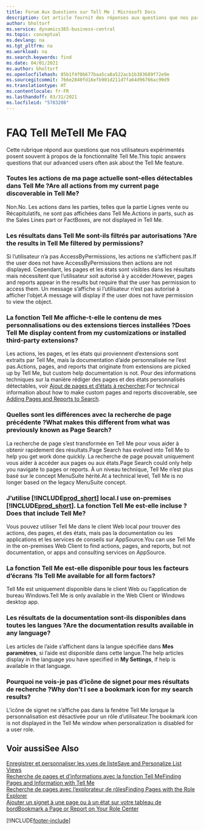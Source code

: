 ```yaml
---
title: Forum Aux Questions sur Tell Me | Microsoft Docs
description: Cet article fournit des réponses aux questions que nos partenaires et clients posent souvent sur Tell Me.
author: bholtorf
ms.service: dynamics365-business-central
ms.topic: conceptual
ms.devlang: na
ms.tgt_pltfrm: na
ms.workload: na
ms.search.keywords: find
ms.date: 04/01/2021
ms.author: bholtorf
ms.openlocfilehash: 85b1f4f0b677baa5ca8a522acb1b383689f72e9e
ms.sourcegitcommit: 766e2840fd16efb901d211d7fa64d96766ac99d9
ms.translationtype: HT
ms.contentlocale: fr-FR
ms.lasthandoff: 03/31/2021
ms.locfileid: "5783208"
---
```

# <a name="tell-me-faq"></a><span data-ttu-id="87716-103">FAQ Tell Me</span><span class="sxs-lookup"><span data-stu-id="87716-103">Tell Me FAQ</span></span>
<span data-ttu-id="87716-104">Cette rubrique répond aux questions que nos utilisateurs expérimentés posent souvent à propos de la fonctionnalité Tell Me.</span><span class="sxs-lookup"><span data-stu-id="87716-104">This topic answers questions that our advanced users often ask about the Tell Me feature.</span></span>

### <a name="are-all-actions-from-my-current-page-discoverable-in-tell-me"></a><span data-ttu-id="87716-105">Toutes les actions de ma page actuelle sont-elles détectables dans Tell Me ?</span><span class="sxs-lookup"><span data-stu-id="87716-105">Are all actions from my current page discoverable in Tell Me?</span></span>
<span data-ttu-id="87716-106">Non.</span><span class="sxs-lookup"><span data-stu-id="87716-106">No.</span></span> <span data-ttu-id="87716-107">Les actions dans les parties, telles que la partie Lignes vente ou Récapitulatifs, ne sont pas affichées dans Tell Me.</span><span class="sxs-lookup"><span data-stu-id="87716-107">Actions in parts, such as the Sales Lines part or FactBoxes, are not displayed in Tell Me.</span></span>

### <a name="are-the-results-in-tell-me-filtered-by-permissions"></a><span data-ttu-id="87716-108">Les résultats dans Tell Me sont-ils filtrés par autorisations ?</span><span class="sxs-lookup"><span data-stu-id="87716-108">Are the results in Tell Me filtered by permissions?</span></span>
<span data-ttu-id="87716-109">Si l’utilisateur n’a pas AccessByPermissions, les actions ne s’affichent pas.</span><span class="sxs-lookup"><span data-stu-id="87716-109">If the user does not have AccessByPermissions then actions are not displayed.</span></span> <span data-ttu-id="87716-110">Cependant, les pages et les états sont visibles dans les résultats mais nécessitent que l’utilisateur soit autorisé à y accéder.</span><span class="sxs-lookup"><span data-stu-id="87716-110">However, pages and reports appear in the results but require that the user has permission to access them.</span></span> <span data-ttu-id="87716-111">Un message s’affiche si l’utilisateur n’est pas autorisé à afficher l’objet.</span><span class="sxs-lookup"><span data-stu-id="87716-111">A message will display if the user does not have permission to view the object.</span></span>

### <a name="does-tell-me-display-content-from-my-customizations-or-installed-third-party-extensions"></a><span data-ttu-id="87716-112">La fonction Tell Me affiche-t-elle le contenu de mes personnalisations ou des extensions tierces installées ?</span><span class="sxs-lookup"><span data-stu-id="87716-112">Does Tell Me display content from my customizations or installed third-party extensions?</span></span>
<span data-ttu-id="87716-113">Les actions, les pages, et les états qui proviennent d’extensions sont extraits par Tell Me, mais la documentation d’aide personnalisée ne l’est pas.</span><span class="sxs-lookup"><span data-stu-id="87716-113">Actions, pages, and reports that originate from extensions are picked up by Tell Me, but custom help documentation is not.</span></span> <span data-ttu-id="87716-114">Pour des informations techniques sur la manière rédiger des pages et des états personnalisés détectables, voir [Ajout de pages et d’états à rechercher](/dynamics365/business-central/dev-itpro/developer/devenv-al-menusuite-functionality).</span><span class="sxs-lookup"><span data-stu-id="87716-114">For technical information about how to make custom pages and reports discoverable, see [Adding Pages and Reports to Search](/dynamics365/business-central/dev-itpro/developer/devenv-al-menusuite-functionality).</span></span>

### <a name="what-makes-this-different-from-what-was-previously-known-as-page-search"></a><span data-ttu-id="87716-115">Quelles sont les différences avec la recherche de page précédente ?</span><span class="sxs-lookup"><span data-stu-id="87716-115">What makes this different from what was previously known as Page Search?</span></span>
<span data-ttu-id="87716-116">La recherche de page s’est transformée en Tell Me pour vous aider à obtenir rapidement des résultats.</span><span class="sxs-lookup"><span data-stu-id="87716-116">Page Search has evolved into Tell Me to help you get work done quickly.</span></span> <span data-ttu-id="87716-117">La recherche de page pouvait uniquement vous aider à accéder aux pages ou aux états.</span><span class="sxs-lookup"><span data-stu-id="87716-117">Page Search could only help you navigate to pages or reports.</span></span> <span data-ttu-id="87716-118">À un niveau technique, Tell Me n’est plus basé sur le concept MenuSuite hérité.</span><span class="sxs-lookup"><span data-stu-id="87716-118">At a technical level, Tell Me is no longer based on the legacy MenuSuite concept.</span></span>

### <a name="i-use-on-premises-prod_short-does-that-include-tell-me"></a><span data-ttu-id="87716-119">J’utilise [!INCLUDE[prod_short](includes/prod_short.md)] local.</span><span class="sxs-lookup"><span data-stu-id="87716-119">I use on-premises [!INCLUDE[prod_short](includes/prod_short.md)].</span></span> <span data-ttu-id="87716-120">La fonction Tell Me est-elle incluse ?</span><span class="sxs-lookup"><span data-stu-id="87716-120">Does that include Tell Me?</span></span>
<span data-ttu-id="87716-121">Vous pouvez utiliser Tell Me dans le client Web local pour trouver des actions, des pages, et des états, mais pas la documentation ou les applications et les services de conseils sur AppSource.</span><span class="sxs-lookup"><span data-stu-id="87716-121">You can use Tell Me in the on-premises Web Client to find actions, pages, and reports, but not documentation, or apps and consulting services on AppSource.</span></span>

### <a name="is-tell-me-available-for-all-form-factors"></a><span data-ttu-id="87716-122">La fonction Tell Me est-elle disponible pour tous les facteurs d’écrans ?</span><span class="sxs-lookup"><span data-stu-id="87716-122">Is Tell Me available for all form factors?</span></span>
<span data-ttu-id="87716-123">Tell Me est uniquement disponible dans le client Web ou l’application de bureau Windows.</span><span class="sxs-lookup"><span data-stu-id="87716-123">Tell Me is only available in the Web Client or Windows desktop app.</span></span>

### <a name="are-the-documentation-results-available-in-any-language"></a><span data-ttu-id="87716-124">Les résultats de la documentation sont-ils disponibles dans toutes les langues ?</span><span class="sxs-lookup"><span data-stu-id="87716-124">Are the documentation results available in any language?</span></span>
<span data-ttu-id="87716-125">Les articles de l’aide s’affichent dans la langue spécifiée dans **Mes paramètres**, si l’aide est disponible dans cette langue.</span><span class="sxs-lookup"><span data-stu-id="87716-125">The help articles display in the language you have specified in **My Settings**, if help is available in that language.</span></span>

### <a name="why-dont-i-see-a-bookmark-icon-for-my-search-results"></a><span data-ttu-id="87716-126">Pourquoi ne vois-je pas d’icône de signet pour mes résultats de recherche ?</span><span class="sxs-lookup"><span data-stu-id="87716-126">Why don't I see a bookmark icon for my search results?</span></span>
<span data-ttu-id="87716-127">L’icône de signet ne s’affiche pas dans la fenêtre Tell Me lorsque la personnalisation est désactivée pour un rôle d’utilisateur.</span><span class="sxs-lookup"><span data-stu-id="87716-127">The bookmark icon is not displayed in the Tell Me window when personalization is disabled for a user role.</span></span>


## <a name="see-also"></a><span data-ttu-id="87716-128">Voir aussi</span><span class="sxs-lookup"><span data-stu-id="87716-128">See Also</span></span>  
[<span data-ttu-id="87716-129">Enregistrer et personnaliser les vues de liste</span><span class="sxs-lookup"><span data-stu-id="87716-129">Save and Personalize List Views</span></span>](ui-views.md)  
[<span data-ttu-id="87716-130">Recherche de pages et d’informations avec la fonction Tell Me</span><span class="sxs-lookup"><span data-stu-id="87716-130">Finding Pages and Information with Tell Me</span></span>](ui-search.md)  
[<span data-ttu-id="87716-131">Recherche de pages avec l’explorateur de rôles</span><span class="sxs-lookup"><span data-stu-id="87716-131">Finding Pages with the Role Explorer</span></span>](ui-role-explorer.md)  
[<span data-ttu-id="87716-132">Ajouter un signet à une page ou à un état sur votre tableau de bord</span><span class="sxs-lookup"><span data-stu-id="87716-132">Bookmark a Page or Report on Your Role Center</span></span>](ui-bookmarks.md)


[!INCLUDE[footer-include](includes/footer-banner.md)]